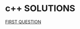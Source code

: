 # c++ SOLUTIONS

[FIRST QUESTION](https://leetcode.com/problems/the-k-strongest-values-in-an-array/)
